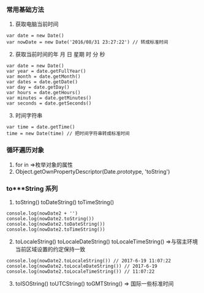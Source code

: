 ### 常用基础方法
1. 获取电脑当前时间
```
var date = new Date()
var nowDate = new Date('2016/08/31 23:27:22') // 转成标准时间
```
2. 获取当前时间的年 月 日 星期 时 分 秒
```
var date = new Date()
var year = date.getFullYear()
var month = date.getMonth()
var dates = date.getDate()
var day = date.getDay()
var hours = date.getHours()
var minutes = date.getMinutes()
var seconds = date.getSeconds()
```
3. 时间字符串
```
var time = date.getTime()
time = new Date(time) // 把时间字符串转成标准时间
```
### 循环遍历对象
1. for in =>枚举对象的属性
2. Object.getOwnPropertyDescriptor(Date.prototype, 'toString')
### to***String 系列
1. toString() toDateString() toTimeString()
```
console.log(nowDate2 + '')
console.log(nowDate2.toString())
console.log(nowDate2.toDateString())
console.log(nowDate2.toTimeString())
```
2. toLocaleString() toLocaleDateString() toLocaleTimeString() =>与宿主环境当前区域设置的约定保持一致
```
console.log(nowDate2.toLocaleString()) // 2017-6-19 11:07:22
console.log(nowDate2.toLocaleDateString()) // 2017-6-19
console.log(nowDate2.toLocaleTimeString()) // 11:07:22
```
3. toISOString() toUTCString() toGMTString() => 国际一些标准时间
